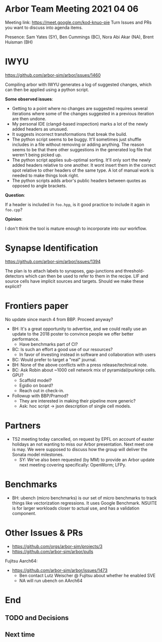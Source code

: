 Arbor Team Meeting 2021 04 06
=============================

Meeting link: https://meet.google.com/kod-knuo-pie
Turn Issues and PRs you want to discuss into agenda items.

Presence: Sam Yates (SY), Ben Cummings (BC), Nora Abi Akar (NA), Brent Huisman (BH)

IWYU
====

https://github.com/arbor-sim/arbor/issues/1460

Compiling arbor with IWYU generates a log of suggested changes, which can then be applied using a python script.

**Some observed issues**:

* Getting to a point where no changes are suggested requires several iterations where some of the changes suggested in a previous iteration are then undone.
* My personal IDE (clangd-based inspection) marks a lot of the newly added headers as unusued.
* It suggests incorrect transformations that break the build.
* The python script seems to be buggy. It'll sometimes just shuffle includes in a file without removing or adding anything. The reason seems to be that there other suggestions in the generated log file that weren't being picked up.
* The python script applies sub-optimal sorting. It'll only sort the newly added headers relative to one another. It wont insert them in the correct spot relative to other headers of the same type. A lot of manual work is needed to make things look right.
* The python scripts adds arbor's public headers between quotes as opposed to angle brackets.

**Question**:

If a header is included in `foo.hpp`, is it good practice to include it again in `foo.cpp`?

**Opinion**:

I don't think the tool is mature enough to incorporate into our workflow.

Synapse Identification
======================
https://github.com/arbor-sim/arbor/issues/1394

The plan is to attach labels to synapses, gap-junctions and threshold-detectors which can then be used to refer to them in the recipe.
LIF and source cells have implicit sources and targets. Should we make these explicit?

Frontiers paper
===============

No update since march 4 from BBP. Proceed anyway?
* BH: It's a great opportunity to advertise, and we could really use an update to the 2018 poster to convince people we offer better performance.
    * Have benchmarks part of CI?
* BC: Is such an effort a good use of our resources?
    * In favor of investing instead in software and collaboration with users
* BC: Would prefer to target a "real" journal.
* BH: None of the above conflicts with a press release/technical note.
* BC: Ask Robin about ~1000 cell network mix of pyramidal/purkinje cells. GPU?
    * Scaffold model?
    * Egidio on board?
    * Reach out in check-in.
* Followup with BBP/Pramod?
    * They are interested in making their pipeline more generic?
    * Ask: hoc script -> json description of single cell models.

Partners
========

* T52 meeting today cancelled, on request by EPFL on account of easter holidays an not wanting to miss our Arbor presentation. Next meet one is may. We were supposed to discuss how the group will deliver the Sonata model milestones.
   * SY: We've also been requested (by MM) to provide an Arbor update next meeting covering specifically: OpenWorm; LFPy.

Benchmarks
==========

* BH: ubench (micro benchmarks) is our set of micro benchmarks to track things like vectorization regressions. It uses Google Benchmark. NSUITE is for larger workloads closer to actual use, and has a validation component.

Other Issues & PRs
==================

* https://github.com/orgs/arbor-sim/projects/3
* https://github.com/arbor-sim/arbor/pulls

Fujitsu Aarch64:
* https://github.com/arbor-sim/arbor/issues/1473
    * Ben contact Lutz Weischer @ Fujitsu about whether he enabled SVE
    * NA will run ubench on AArch64

End
===

TODO and Decisions
------------------



Next time
---------

